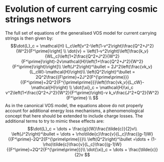 # Evolution of current carrying cosmic strings networs
        
The full set of equations of the generalised VOS model for current carrying strings is then given by:
$$\dot{L}_c = \mathcal{H} L_c\left[v^2-\left(1-v^2\right)\frac{Q^2+J^2}{W^2}{F^\prime}\right] \\
    \dot{v} = \left(1-v^2\right)\left[\frac{k_v}{WL_c}\left(1+2\frac{Q^2+J^2}{W^2}{F^\prime}\right)-2v\mathcal{H}\left(1+\frac{Q^2+J^2}{W^2}{F^\prime}\right)\right]\\
    \left(J^2\right)^\bullet = 2J^2\left(\frac{vk_v}{L_cW}-\mathcal{H}\right)\\
    \left(Q^2\right)^\bullet = 2Q^2\frac{{F\prime}+2J^2{F^{\prime\prime}}}{{F^\prime}+2Q^2{F^{\prime\prime}}}\left(\frac{vk_v}{L_cW}-\mathcal{H}\right) \\
    \dot{\xi}_c = \mathcal{H}\xi_c v^2\left(1+\frac{Q^2+J^2}{W^2}{F^\prime}\right)-v k_v\frac{J^2+Q^2}{W^2}{F^\prime}       \\
$$
As in the canonical VOS model, the equations above do not properly account for additional energy loss mechanisms, a phenomenological concept that here should be extended to include charge losses. The additional terms to try to mimic these effects are:
$$\dot{L}_c = \dots + \frac{g}{W}\frac{\tilde{c}}{2}v\\
    \left(J^2\right)^\bullet = \dots + \rho\tilde{c}\frac{v}{L_c}\frac{(g-1)W}{{F^\prime}-2Q^2{F^{\prime\prime}}}\\
    \left(Q^2\right)^\bullet =\dots + (1-\rho)\tilde{c}\frac{v}{L_c}\frac{(g-1)W}{{F^\prime}+2Q^2{F^{\prime\prime}}}\\
    \dot{\xi}_c = \dots + \frac{\tilde{c}}{2}v
$$